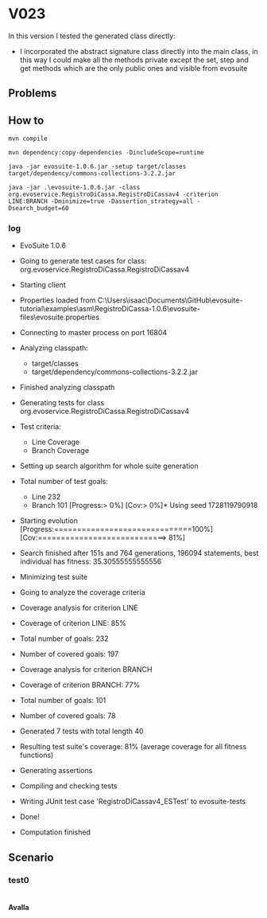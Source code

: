 # V023
In this version I tested the generated class directly:
- I incorporated the abstract signature class directly into the main class, 
in this way I could make all the methods private except the set, step and get methods which are
the only public ones and visible from evosuite

## Problems


## How to
```shell
mvn compile
```
```shell
mvn dependency:copy-dependencies -DincludeScope=runtime
```
```shell
java -jar evosuite-1.0.6.jar -setup target/classes target/dependency/commons-collections-3.2.2.jar
```
```shell
java -jar .\evosuite-1.0.6.jar -class org.evoservice.RegistroDiCassa.RegistroDiCassav4 -criterion LINE:BRANCH -Dminimize=true -Dassertion_strategy=all -Dsearch_budget=60
```

### log
* EvoSuite 1.0.6
* Going to generate test cases for class: org.evoservice.RegistroDiCassa.RegistroDiCassav4
* Starting client
* Properties loaded from C:\Users\isaac\Documents\GitHub\evosuite-tutorial\examples\asm\RegistroDiCassa-1.0.6\evosuite-files\evosuite.properties
* Connecting to master process on port 16804
* Analyzing classpath:
  - target/classes
  - target/dependency/commons-collections-3.2.2.jar
* Finished analyzing classpath
* Generating tests for class org.evoservice.RegistroDiCassa.RegistroDiCassav4
* Test criteria:
  - Line Coverage
  - Branch Coverage
* Setting up search algorithm for whole suite generation
* Total number of test goals:
  - Line 232
  - Branch 101
    [Progress:>                             0%] [Cov:>                                  0%]* Using seed 1728119790918
* Starting evolution
  [Progress:==============================100%] [Cov:============================>      81%]
* Search finished after 151s and 764 generations, 196094 statements, best individual has fitness: 35.30555555555556
* Minimizing test suite
* Going to analyze the coverage criteria
* Coverage analysis for criterion LINE
* Coverage of criterion LINE: 85%
* Total number of goals: 232
* Number of covered goals: 197
* Coverage analysis for criterion BRANCH
* Coverage of criterion BRANCH: 77%
* Total number of goals: 101
* Number of covered goals: 78
* Generated 7 tests with total length 40
* Resulting test suite's coverage: 81% (average coverage for all fitness functions)
* Generating assertions
* Compiling and checking tests
* Writing JUnit test case 'RegistroDiCassav4_ESTest' to evosuite-tests
* Done!

* Computation finished

## Scenario
### test0
```
```
#### Avalla
```
```